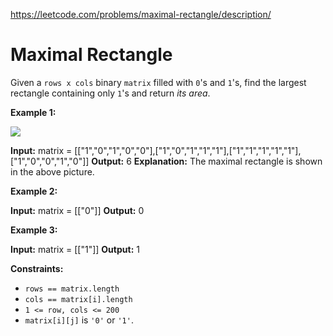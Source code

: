 https://leetcode.com/problems/maximal-rectangle/description/ 
 # Maximal Rectangle 

  Given a `rows x cols` binary `matrix` filled with `0`'s and `1`'s, find the largest rectangle containing only `1`'s and return _its area_.

**Example 1:**

![](https://assets.leetcode.com/uploads/2020/09/14/maximal.jpg)

**Input:** matrix = \[\["1","0","1","0","0"\],\["1","0","1","1","1"\],\["1","1","1","1","1"\],\["1","0","0","1","0"\]\]
**Output:** 6
**Explanation:** The maximal rectangle is shown in the above picture.

**Example 2:**

**Input:** matrix = \[\["0"\]\]
**Output:** 0

**Example 3:**

**Input:** matrix = \[\["1"\]\]
**Output:** 1

**Constraints:**

*   `rows == matrix.length`
*   `cols == matrix[i].length`
*   `1 <= row, cols <= 200`
*   `matrix[i][j]` is `'0'` or `'1'`.